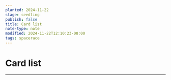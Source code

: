 ```yaml
---
planted: 2024-11-22
stage: seedling
publish: false
title: Card list
note-type: note
modified: 2024-11-22T12:10:23-08:00
tags: spacerace
---
```

# Card list
---


